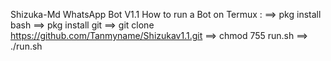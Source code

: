 Shizuka-Md WhatsApp Bot V1.1
How to run a Bot on Termux :
==> pkg install bash 
==> pkg install git
==> git clone https://github.com/Tanmyname/Shizukav1.1.git
==> chmod 755 run.sh
==> ./run.sh
